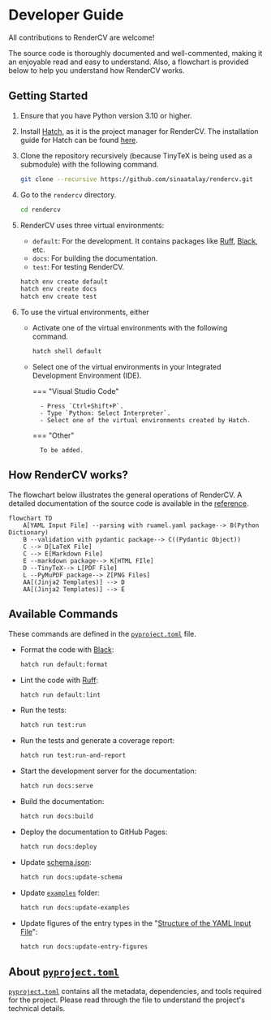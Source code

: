 # Developer Guide

All contributions to RenderCV are welcome!

The source code is thoroughly documented and well-commented, making it an enjoyable read and easy to understand. Also, a flowchart is provided below to help you understand how RenderCV works.

## Getting Started

1. Ensure that you have Python version 3.10 or higher.
2. Install [Hatch](https://hatch.pypa.io/latest/), as it is the project manager for RenderCV. The installation guide for Hatch can be found [here](https://hatch.pypa.io/latest/install/#installation).
3. Clone the repository recursively (because TinyTeX is being used as a submodule) with the following command.
    ```bash
    git clone --recursive https://github.com/sinaatalay/rendercv.git
    ```
4. Go to the `rendercv` directory.
    ```bash
    cd rendercv
    ```
5. RenderCV uses three virtual environments:
    -  `default`: For the development. It contains packages like [Ruff](https://github.com/astral-sh/ruff), [Black](https://github.com/psf/black), etc.
    -  `docs`: For building the documentation.
    -  `test`: For testing RenderCV.
    
    ```bash
    hatch env create default
    hatch env create docs
    hatch env create test
    ```

6. To use the virtual environments, either

    - Activate one of the virtual environments with the following command.
        ```bash
        hatch shell default
        ```
    
    - Select one of the virtual environments in your Integrated Development Environment (IDE).

        === "Visual Studio Code"

            - Press `Ctrl+Shift+P`.
            - Type `Python: Select Interpreter`.
            - Select one of the virtual environments created by Hatch.

        === "Other"

            To be added.



## How RenderCV works?

The flowchart below illustrates the general operations of RenderCV. A detailed documentation of the source code is available in the [reference](../reference/index.md).

```mermaid
flowchart TD
    A[YAML Input File] --parsing with ruamel.yaml package--> B(Python Dictionary)
    B --validation with pydantic package--> C((Pydantic Object))
    C --> D[LaTeX File]
    C --> E[Markdown File]
    E --markdown package--> K[HTML FIle]
    D --TinyTeX--> L[PDF File]
    L --PyMuPDF package--> Z[PNG Files]
    AA[(Jinja2 Templates)] --> D
    AA[(Jinja2 Templates)] --> E
```

## Available Commands

These commands are defined in the [`pyproject.toml`](https://github.com/sinaatalay/rendercv/blob/main/pyproject.toml) file.

- Format the code with [Black](https://github.com/psf/black):
    ```bash
    hatch run default:format
    ```
- Lint the code with [Ruff](https://github.com/astral-sh/ruff):
    ```bash
    hatch run default:lint
    ```
- Run the tests:
    ```bash
    hatch run test:run
    ```
- Run the tests and generate a coverage report:
    ```bash
    hatch run test:run-and-report
    ```
- Start the development server for the documentation:
    ```bash
    hatch run docs:serve
    ```
- Build the documentation:
    ```bash
    hatch run docs:build
    ```
- Deploy the documentation to GitHub Pages:
    ```bash
    hatch run docs:deploy
    ```
- Update [schema.json](https://github.com/sinaatalay/rendercv/blob/main/schema.json):
    ```bash
    hatch run docs:update-schema
    ```
- Update [`examples`](https://github.com/sinaatalay/rendercv/tree/main/examples) folder:
    ```bash
    hatch run docs:update-examples
    ```
- Update figures of the entry types in the "[Structure of the YAML Input File](https://docs.rendercv.com/user_guide/structure_of_the_yaml_input_file/)":
    ```bash
    hatch run docs:update-entry-figures
    ```

## About [`pyproject.toml`](https://github.com/sinaatalay/rendercv/blob/main/pyproject.toml)

[`pyproject.toml`](https://github.com/sinaatalay/rendercv/blob/main/pyproject.toml) contains all the metadata, dependencies, and tools required for the project. Please read through the file to understand the project's technical details.